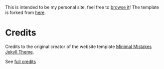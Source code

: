 This is intended to be my personal site, feel free to [browse it](https://lcirrottola.github.io/)!
The template is forked from [here](https://github.com/mmistakes/minimal-mistakes).

# Credits
Credits to the original creator of the website template [Minimal Mistakes Jekyll Theme](https://mmistakes.github.io/minimal-mistakes/).

See [full credits](https://github.com/mmistakes/minimal-mistakes/blob/master/README.md)
